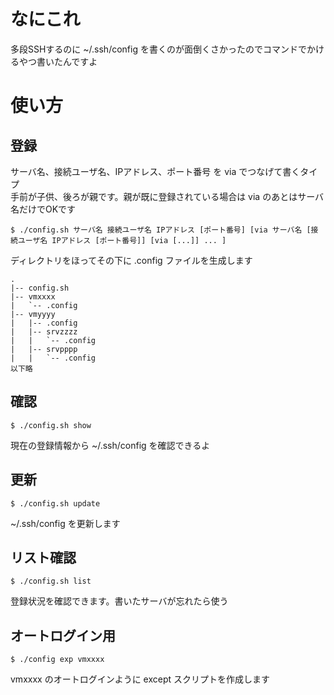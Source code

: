 # なにこれ
多段SSHするのに ~/.ssh/config を書くのが面倒くさかったのでコマンドでかけるやつ書いたんですよ  

# 使い方
## 登録
サーバ名、接続ユーザ名、IPアドレス、ポート番号 を via でつなげて書くタイプ  
手前が子供、後ろが親です。親が既に登録されている場合は via のあとはサーバ名だけでOKです  

    $ ./config.sh サーバ名 接続ユーザ名 IPアドレス [ポート番号] [via サーバ名 [接続ユーザ名 IPアドレス [ポート番号]] [via [...]] ... ]

ディレクトリをほってその下に .config ファイルを生成します  

    .
    |-- config.sh
    |-- vmxxxx
    |   `-- .config
    |-- vmyyyy
    |   |-- .config
    |   |-- srvzzzz
    |   |   `-- .config
    |   |-- srvpppp
    |   |   `-- .config
    以下略
    
## 確認
    $ ./config.sh show
現在の登録情報から ~/.ssh/config を確認できるよ  

## 更新
    $ ./config.sh update
~/.ssh/config を更新します  
    
## リスト確認
    $ ./config.sh list
登録状況を確認できます。書いたサーバが忘れたら使う  

## オートログイン用
    $ ./config exp vmxxxx
vmxxxx のオートログインように except スクリプトを作成します  
